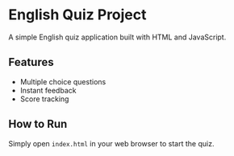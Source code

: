 # English Quiz Project

A simple English quiz application built with HTML and JavaScript.

## Features
- Multiple choice questions
- Instant feedback
- Score tracking

## How to Run
Simply open `index.html` in your web browser to start the quiz.
